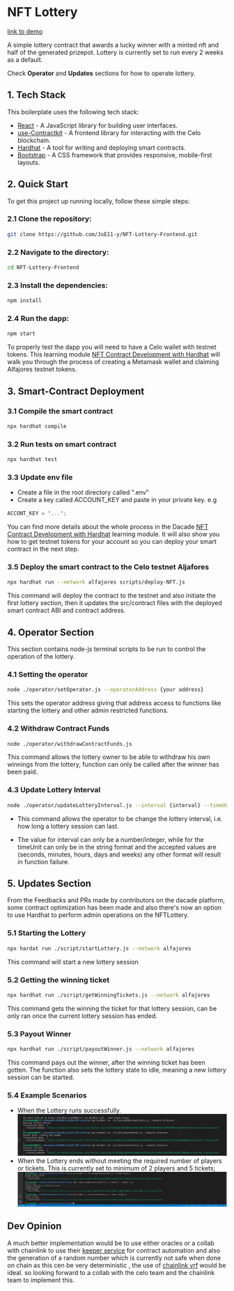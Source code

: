 # NFT Lottery

[link to demo](https://joe11-y.github.io/NFT-Lottery-Frontend/)

A simple lottery contract that awards a lucky winner with a minted nft and half of the generated prizepot.
Lottery is currently set to run every 2 weeks as a default.

Check **Operator** and **Updates** sections for how to operate lottery.


## 1. Tech Stack
This boilerplate uses the following tech stack:
- [React](https://reactjs.org/) - A JavaScript library for building user interfaces.
- [use-Contractkit](contractkit
) - A frontend library for interacting with the Celo blockchain.
- [Hardhat](https://hardhat.org/) - A tool for writing and deploying smart contracts.
- [Bootstrap](https://getbootstrap.com/) - A CSS framework that provides responsive, mobile-first layouts.

## 2. Quick Start

To get this project up running locally, follow these simple steps:

### 2.1 Clone the repository:

```bash
git clone https://github.com/JoE11-y/NFT-Lottery-Frontend.git
```

### 2.2 Navigate to the directory:

```bash
cd NFT-Lottery-Frontend
```

### 2.3 Install the dependencies:

```bash
npm install
```

### 2.4 Run the dapp:

```bash
npm start
```

To properly test the dapp you will need to have a Celo wallet with testnet tokens.
This learning module [NFT Contract Development with Hardhat](https://hackmd.io/exuZTH2hTqKytn2vxgDmcg) will walk you through the process of creating a Metamask wallet and claiming Alfajores testnet tokens.

## 3. Smart-Contract Deployment

### 3.1 Compile the smart contract

```bash
npx hardhat compile
```

### 3.2 Run tests on smart contract

```bash
npx hardhat test
```

### 3.3 Update env file

- Create a file in the root directory called ".env"
- Create a key called ACCOUNT_KEY and paste in your private key. e.g

```js
ACCONT_KEY = "...";
```
You can find more details about the whole process in the Dacade [NFT Contract Development with Hardhat](https://hackmd.io/exuZTH2hTqKytn2vxgDmcg) learning module. It will also show you how to get testnet tokens for your account so you can deploy your smart contract in the next step.

### 3.5 Deploy the smart contract to the Celo testnet Aljafores

```bash
npx hardhat run --network alfajores scripts/deploy-NFT.js
```

This command will deploy the contract to the testnet and also initiate the first lottery section, then it updates the src/contract files with the deployed smart contract ABI and contract address.

## 4. Operator Section

This section contains node-js terminal scripts to be run to control the operation of the lottery.

### 4.1 Setting the operator

```bash
node ./operator/setOperator.js --operatorAddress {your address}
```

This sets the operator address giving that address access to functions like starting the lottery and other admin restricted functions.


### 4.2 Withdraw Contract Funds

```bash
node ./operator/withdrawContractFunds.js 
```

This command allows the lottery owner to be able to withdraw his own winnings from the lottery, function can only be called after the winner has been paid.

### 4.3 Update Lottery Interval

```bash
node ./operator/updateLotteryInterval.js --interval {interval} --timeUnit {timeUnit}
```
- This command allows the operator to be change the lottery interval, i.e. how long a lottery session can last.

- The value for interval can only be a number/integer, while for the timeUnit can only be in the string format and the accepted values are (seconds, minutes, hours, days and weeks) any other format will result in function failure.

## 5. Updates Section
From the Feedbacks and PRs made by contributors on the dacade platform, some contract optimization has been made and also there's now an option to use Hardhat to perform admin operations on the NFTLottery. 

### 5.1 Starting the Lottery

```bash
npx hardat run ./script/startLottery.js --network alfajores
```

This command will start a new lottery session

### 5.2 Getting the winning ticket

```bash
npx hardhat run ./script/getWinningTickets.js --network alfajores
```

This command gets the winning the ticket for that lottery session, can be only ran once the current lottery session has ended.

### 5.3 Payout Winner

```bash
npx hardhat run ./script/payoutWinner.js --network alfajores
```

This command pays out the winner, after the winning ticket has been gotten. The function also sets the lottery state to idle, meaning a new lottery session can be started.

### 5.4 Example Scenarios
- When the Lottery runs successfully.
![scripts example](./scripts/Example2.png)
- When the Lottery ends without meeting the required number of players or tickets. This is currently set to minimum of 2 players and 5 tickets;
![scripts example](./scripts/Example.png)

## Dev Opinion
A much better implementation would be to use either oracles or a collab with chainlink to use their [keeper service](https://docs.chain.link/docs/chainlink-keepers/introduction/) for contract automation and also the generation of a random number which is currently not safe when done on chain as this cen be very deterministic , the use of [chainlink vrf](https://docs.chain.link/docs/chainlink-vrf/) would be ideal. so looking forward to a collab with the celo team and the chainlink team to implement this.
